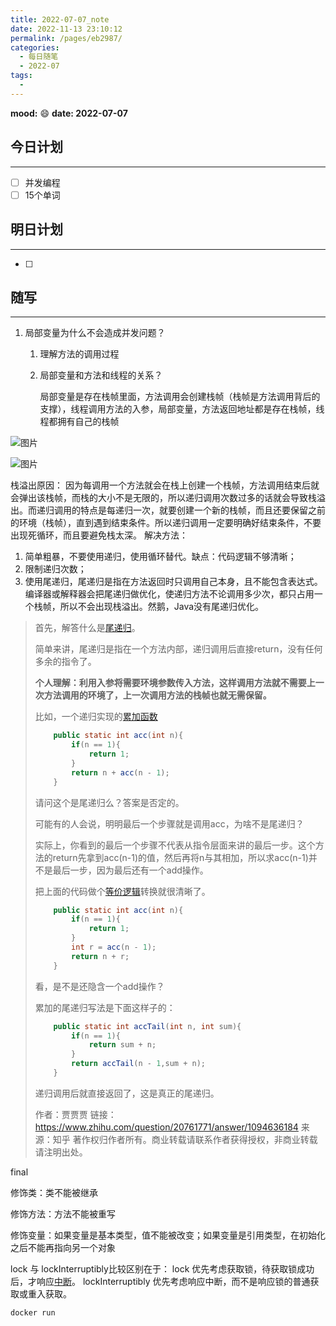 ```yaml
---
title: 2022-07-07_note
date: 2022-11-13 23:10:12
permalink: /pages/eb2987/
categories:
  - 每日随笔
  - 2022-07
tags:
  - 
---
```

**mood:** :smile:  									**date: 2022-07-07**  
## 今日计划  
------
- [ ]  并发编程
- [ ]  15个单词
## 明日计划  
------
- [ ]  
## 随写 
------

1. 局部变量为什么不会造成并发问题？

   1. 理解方法的调用过程

   2. 局部变量和方法和线程的关系？

      局部变量是存在栈帧里面，方法调用会创建栈帧（栈帧是方法调用背后的支撑），线程调用方法的入参，局部变量，方法返回地址都是存在栈帧，线程都拥有自己的栈帧

![图片](https://static001.geekbang.org/resource/image/ec/9c/ece8c32d23e4777c370f594c97762a9c.png)

![图片](https://static001.geekbang.org/resource/image/84/1a/840cb955e521bd51776dbcdad3dba11a.png)

栈溢出原因：
因为每调用一个方法就会在栈上创建一个栈帧，方法调用结束后就会弹出该栈帧，而栈的大小不是无限的，所以递归调用次数过多的话就会导致栈溢出。而递归调用的特点是每递归一次，就要创建一个新的栈帧，而且还要保留之前的环境（栈帧），直到遇到结束条件。所以递归调用一定要明确好结束条件，不要出现死循环，而且要避免栈太深。
解决方法：
1. 简单粗暴，不要使用递归，使用循环替代。缺点：代码逻辑不够清晰；
2. 限制递归次数；
3. 使用尾递归，尾递归是指在方法返回时只调用自己本身，且不能包含表达式。编译器或解释器会把尾递归做优化，使递归方法不论调用多少次，都只占用一个栈帧，所以不会出现栈溢出。然鹅，Java没有尾递归优化。

> 
>
> 首先，解答什么是[尾递归](https://www.zhihu.com/search?q=尾递归&search_source=Entity&hybrid_search_source=Entity&hybrid_search_extra={"sourceType"%3A"answer"%2C"sourceId"%3A1094636184})。
>
> 简单来讲，尾递归是指在一个方法内部，递归调用后直接return，没有任何多余的指令了。
>
> **个人理解：利用入参将需要环境参数传入方法，这样调用方法就不需要上一次方法调用的环境了，上一次调用方法的栈帧也就无需保留。**
>
> 比如，一个递归实现的[累加函数](https://www.zhihu.com/search?q=累加函数&search_source=Entity&hybrid_search_source=Entity&hybrid_search_extra={"sourceType"%3A"answer"%2C"sourceId"%3A1094636184})
>
> ```java
>     public static int acc(int n){
>         if(n == 1){
>             return 1;
>         }
>         return n + acc(n - 1);
>     }
> ```
>
> 请问这个是尾递归么？答案是否定的。
>
> 可能有的人会说，明明最后一个步骤就是调用acc，为啥不是尾递归？
>
> 实际上，你看到的最后一个步骤不代表从指令层面来讲的最后一步。这个方法的return先拿到acc(n-1)的值，然后再将n与其相加，所以求acc(n-1)并不是最后一步，因为最后还有一个add操作。
>
> 把上面的代码做个[等价逻辑](https://www.zhihu.com/search?q=等价逻辑&search_source=Entity&hybrid_search_source=Entity&hybrid_search_extra={"sourceType"%3A"answer"%2C"sourceId"%3A1094636184})转换就很清晰了。
>
> ```java
>     public static int acc(int n){
>         if(n == 1){
>             return 1;
>         }
>         int r = acc(n - 1);
>         return n + r;
>     }
> ```
>
> 看，是不是还隐含一个add操作？
>
> 累加的尾递归写法是下面这样子的：
>
> ```java
>     public static int accTail(int n, int sum){
>         if(n == 1){
>             return sum + n;
>         }
>         return accTail(n - 1,sum + n);
>     }
> ```
>
> 递归调用后就直接返回了，这是真正的尾递归。
>
> 作者：贾贾贾
> 链接：https://www.zhihu.com/question/20761771/answer/1094636184
> 来源：知乎
> 著作权归作者所有。商业转载请联系作者获得授权，非商业转载请注明出处。







final 

修饰类：类不能被继承

修饰方法：方法不能被重写

修饰变量：如果变量是基本类型，值不能被改变；如果变量是引用类型，在初始化之后不能再指向另一个对象



lock 与 lockInterruptibly比较区别在于：
lock 优先考虑获取锁，待获取锁成功后，才响应[中断](https://so.csdn.net/so/search?q=中断&spm=1001.2101.3001.7020)。
lockInterruptibly 优先考虑响应中断，而不是响应锁的普通获取或重入获取。



```
docker run
```

